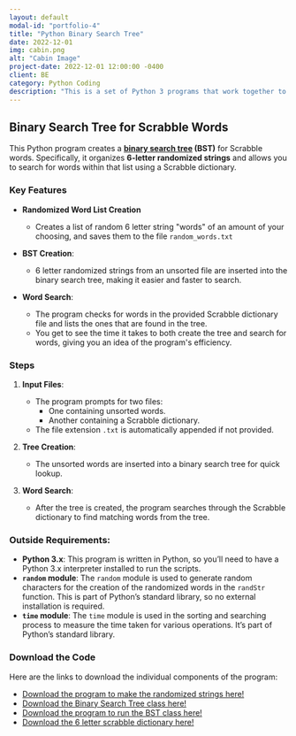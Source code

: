 ```yaml
---
layout: default
modal-id: "portfolio-4"
title: "Python Binary Search Tree"
date: 2022-12-01
img: cabin.png
alt: "Cabin Image"
project-date: 2022-12-01 12:00:00 -0400
client: BE
category: Python Coding
description: "This is a set of Python 3 programs that work together to create and use a Binary Search Tree for 3 letter words"
---
```


## Binary Search Tree for Scrabble Words

This Python program creates a **[binary search tree](https://www.geeksforgeeks.org/binary-search-tree-data-structure/) (BST)** for Scrabble words. Specifically, it organizes **6-letter randomized strings** and allows you to search for words within that list using a Scrabble dictionary. 

### Key Features
- **Randomized Word List Creation**
    - Creates a list of random 6 letter string "words" of an amount of your choosing, and saves them to the file `random_words.txt`
- **BST Creation**:
  - 6 letter randomized strings from an unsorted file are inserted into the binary search tree, making it easier and faster to search.
  
- **Word Search**:
  - The program checks for words in the provided Scrabble dictionary file and lists the ones that are found in the tree.
  - You get to see the time it takes to both create the tree and search for words, giving you an idea of the program's efficiency.
 

### Steps
1. **Input Files**:
   - The program prompts for two files:
     - One containing unsorted words.
     - Another containing a Scrabble dictionary.
   - The file extension `.txt` is automatically appended if not provided.

2. **Tree Creation**:
   - The unsorted words are inserted into a binary search tree for quick lookup.

3. **Word Search**:
   - After the tree is created, the program searches through the Scrabble dictionary to find matching words from the tree.

### Outside Requirements:
- **Python 3.x**: This program is written in Python, so you’ll need to have a Python 3.x interpreter installed to run the scripts.
- **`random` module**: The `random` module is used to generate random characters for the creation of the randomized words in the `randStr` function. This is part of Python’s standard library, so no external installation is required.
- **`time` module**: The `time` module is used in the sorting and searching process to measure the time taken for various operations. It’s part of Python’s standard library.
### Download the Code
Here are the links to download the individual components of the program:

- [Download the program to make the randomized strings here!](programs/makeRandomWordFile.py)
- [Download the Binary Search Tree class here!](programs/BST.py)
- [Download the program to run the BST class here!](programs/sortAndSearch.py)
- [Download the 6 letter scrabble dictionary here!](programs/6-letter-scrabble.txt)